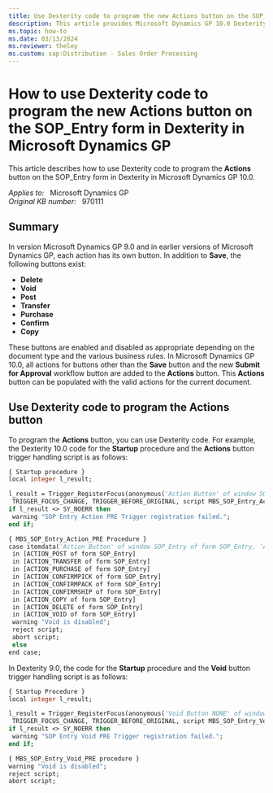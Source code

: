 ```yaml
---
title: Use Dexterity code to program the new Actions button on the SOP_Entry form in Dexterity in Microsoft Dynamics GP
description: This article provides Microsoft Dynamics GP 10.0 Dexterity code examples that you can use to  manage the new Actions button.
ms.topic: how-to
ms.date: 03/13/2024
ms.reviewer: theley
ms.custom: sap:Distribution - Sales Order Processing
---
```

# How to use Dexterity code to program the new Actions button on the SOP_Entry form in Dexterity in Microsoft Dynamics GP

This article describes how to use Dexterity code to program the **Actions** button on the SOP_Entry form in Dexterity in Microsoft Dynamics GP 10.0.

_Applies to:_ &nbsp; Microsoft Dynamics GP  
_Original KB number:_ &nbsp; 970111

## Summary

In version Microsoft Dynamics GP 9.0 and in earlier versions of Microsoft Dynamics GP, each action has its own button. In addition to **Save**, the following buttons exist:

- **Delete**  
- **Void**  
- **Post**  
- **Transfer**  
- **Purchase**  
- **Confirm**  
- **Copy**

These buttons are enabled and disabled as appropriate depending on the document type and the various business rules. In Microsoft Dynamics GP 10.0, all actions for buttons other than the **Save** button and the new **Submit for Approval** workflow button are added to the **Actions** button. This **Actions** button can be populated with the valid actions for the current document.

## Use Dexterity code to program the Actions button

To program the **Actions** button, you can use Dexterity code. For example, the Dexterity 10.0 code for the **Startup** procedure and the **Actions** button trigger handling script is as follows:

```vb
{ Startup procedure }
local integer l_result;

l_result = Trigger_RegisterFocus(anonymous('Action Button' of window SOP_Entry of form SOP_Entry),
 TRIGGER_FOCUS_CHANGE, TRIGGER_BEFORE_ORIGINAL, script MBS_SOP_Entry_Action_PRE);
if l_result <> SY_NOERR then
 warning "SOP Entry Action PRE Trigger registration failed.";
end if;

{ MBS_SOP_Entry_Action_PRE Procedure }
case itemdata('Action Button' of window SOP_Entry of form SOP_Entry, 'Action Button' of window SOP_Entry of form SOP_Entry)
 in [ACTION_POST of form SOP_Entry]
 in [ACTION_TRANSFER of form SOP_Entry]
 in [ACTION_PURCHASE of form SOP_Entry]
 in [ACTION_CONFIRMPICK of form SOP_Entry]
 in [ACTION_CONFIRMPACK of form SOP_Entry]
 in [ACTION_CONFIRMSHIP of form SOP_Entry]
 in [ACTION_COPY of form SOP_Entry]
 in [ACTION_DELETE of form SOP_Entry]
 in [ACTION_VOID of form SOP_Entry]
 warning "Void is disabled";
 reject script;
 abort script;
 else
end case;
```

In Dexterity 9.0, the code for the **Startup** procedure and the **Void** button trigger handling script is as follows:

```vb
{ Startup Procedure }
local integer l_result;

l_result = Trigger_RegisterFocus(anonymous('Void Button NONE' of window SOP_Entry of form SOP_Entry),
 TRIGGER_FOCUS_CHANGE, TRIGGER_BEFORE_ORIGINAL, script MBS_SOP_Entry_Void_PRE);
if l_result <> SY_NOERR then
 warning "SOP Entry Void PRE Trigger registration failed.";
end if;

{ MBS_SOP_Entry_Void_PRE procedure }
warning "Void is disabled";
reject script;
abort script;
```
